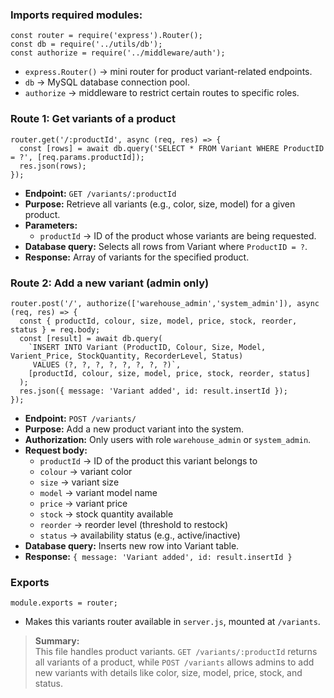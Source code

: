 ### Imports required modules:
```
const router = require('express').Router();
const db = require('../utils/db');
const authorize = require('../middleware/auth');
```

- `express.Router()` → mini router for product variant-related endpoints.
- `db` → MySQL database connection pool.
- `authorize` → middleware to restrict certain routes to specific roles.

### Route 1: Get variants of a product
```
router.get('/:productId', async (req, res) => {
  const [rows] = await db.query('SELECT * FROM Variant WHERE ProductID = ?', [req.params.productId]);
  res.json(rows);
});
```

- **Endpoint:** `GET /variants/:productId`
- **Purpose:** Retrieve all variants (e.g., color, size, model) for a given product.
- **Parameters:**
    - `productId` → ID of the product whose variants are being requested.
- **Database query:** Selects all rows from Variant where `ProductID = ?`.
- **Response:** Array of variants for the specified product.

### Route 2: Add a new variant (admin only)
```
router.post('/', authorize(['warehouse_admin','system_admin']), async (req, res) => {
  const { productId, colour, size, model, price, stock, reorder, status } = req.body;
  const [result] = await db.query(
    `INSERT INTO Variant (ProductID, Colour, Size, Model, Varient_Price, StockQuantity, RecorderLevel, Status)
     VALUES (?, ?, ?, ?, ?, ?, ?, ?)`,
    [productId, colour, size, model, price, stock, reorder, status]
  );
  res.json({ message: 'Variant added', id: result.insertId });
});
```

- **Endpoint:** `POST /variants/`
- **Purpose:** Add a new product variant into the system.
- **Authorization:** Only users with role `warehouse_admin` or `system_admin`.
- **Request body:**
    - `productId` → ID of the product this variant belongs to
    - `colour` → variant color
    - `size` → variant size
    - `model` → variant model name
    - `price` → variant price
    - `stock` → stock quantity available
    - `reorder` → reorder level (threshold to restock)
    - `status` → availability status (e.g., active/inactive)
- **Database query:** Inserts new row into Variant table.
- **Response:** `{ message: 'Variant added', id: result.insertId }`

### Exports
```
module.exports = router;
```

- Makes this variants router available in `server.js`, mounted at `/variants`.

>**Summary:**\
This file handles product variants. `GET /variants/:productId` returns all variants of a product, while `POST /variants` allows admins to add new variants with details like color, size, model, price, stock, and status.